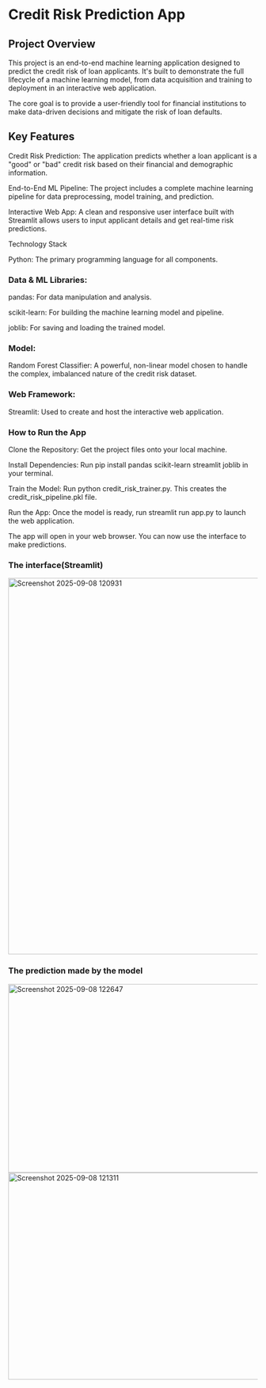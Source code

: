 # Credit Risk Prediction App

## Project Overview

This project is an end-to-end machine learning application designed to predict the credit risk of loan applicants. It's built to demonstrate the full lifecycle of a machine learning model, from data acquisition and training to deployment in an interactive web application.

The core goal is to provide a user-friendly tool for financial institutions to make data-driven decisions and mitigate the risk of loan defaults.

## Key Features

Credit Risk Prediction: The application predicts whether a loan applicant is a "good" or "bad" credit risk based on their financial and demographic information.

End-to-End ML Pipeline: The project includes a complete machine learning pipeline for data preprocessing, model training, and prediction.

Interactive Web App: A clean and responsive user interface built with Streamlit allows users to input applicant details and get real-time risk predictions.

Technology Stack

Python: The primary programming language for all components.

### Data & ML Libraries:

pandas: For data manipulation and analysis.

scikit-learn: For building the machine learning model and pipeline.

joblib: For saving and loading the trained model.

### Model:

Random Forest Classifier: A powerful, non-linear model chosen to handle the complex, imbalanced nature of the credit risk dataset.

### Web Framework:

Streamlit: Used to create and host the interactive web application.

### How to Run the App
Clone the Repository: Get the project files onto your local machine.

Install Dependencies: Run pip install pandas scikit-learn streamlit joblib in your terminal.

Train the Model: Run python credit_risk_trainer.py. This creates the credit_risk_pipeline.pkl file.

Run the App: Once the model is ready, run streamlit run app.py to launch the web application.

The app will open in your web browser. You can now use the interface to make predictions.

### The interface(Streamlit) 
<img width="931" height="760" alt="Screenshot 2025-09-08 120931" src="https://github.com/user-attachments/assets/af2f99d7-1ad8-4506-ab76-1d87b854d76c" />

### The prediction made by the model
<img width="896" height="381" alt="Screenshot 2025-09-08 122647" src="https://github.com/user-attachments/assets/9d30bd91-530b-4d45-a682-2dfd505b0194" />


<img width="910" height="418" alt="Screenshot 2025-09-08 121311" src="https://github.com/user-attachments/assets/070201ff-21cc-4636-87db-e4622caffcc1" />


